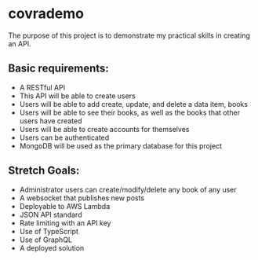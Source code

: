 # covrademo
The purpose of this project is to demonstrate my practical skills in creating an API.  


Basic requirements:
--------------- 
  * A RESTful API  
  * This API will be able to create users  
  * Users will be able to add create, update, and delete a data item, books  
  * Users will be able to see their books, as well as the books that other users have created  
  * Users will be able to create accounts for themselves  
  * Users can be authenticated  
  * MongoDB will be used as the primary database for this project  
  
  
Stretch Goals:  
--------------- 
  * Administrator users can create/modify/delete any book of any user  
  * A websocket that publishes new posts  
  * Deployable to AWS Lambda  
  * JSON API standard  
  * Rate limiting with an API key  
  * Use of TypeScript  
  * Use of GraphQL  
  * A deployed solution  
